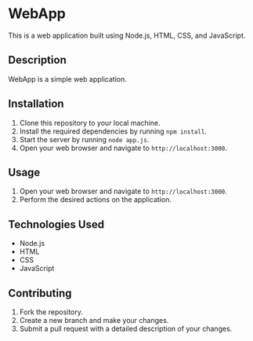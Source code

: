 <h1>WebApp</h1>
<p>This is a web application built using Node.js, HTML, CSS, and JavaScript.</p>
<h2>Description</h2>
<p>WebApp is a simple web application.</p>
<h2>Installation</h2>
<ol>
    <li>Clone this repository to your local machine.</li>
    <li>Install the required dependencies by running <code>npm install</code>.</li>
    <li>Start the server by running <code>node app.js</code>.</li>
    <li>Open your web browser and navigate to <code>http://localhost:3000</code>.</li>
</ol>
<h2>Usage</h2>
<ol>
    <li>Open your web browser and navigate to <code>http://localhost:3000</code>.</li>
    <li>Perform the desired actions on the application.</li>
</ol>
<h2>Technologies Used</h2>
<ul>
    <li>Node.js</li>
    <li>HTML</li>
    <li>CSS</li>
    <li>JavaScript</li>
</ul>
<h2>Contributing</h2>
<ol>
    <li>Fork the repository.</li>
    <li>Create a new branch and make your changes.</li>
    <li>Submit a pull request with a detailed description of your changes.</li>
</ol>

